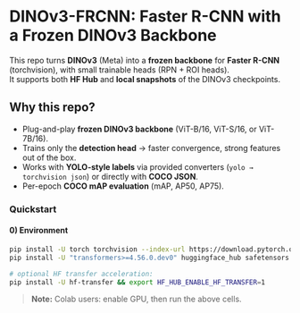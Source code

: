# DINOv3-FRCNN: Faster R-CNN with a Frozen DINOv3 Backbone

This repo turns **DINOv3** (Meta) into a **frozen backbone** for **Faster R-CNN** (torchvision), with small trainable heads (RPN + ROI heads).  
It supports both **HF Hub** and **local snapshots** of the DINOv3 checkpoints.

## Why this repo?
- Plug-and-play **frozen DINOv3 backbone** (ViT-B/16, ViT-S/16, or ViT-7B/16).  
- Trains only the **detection head** → faster convergence, strong features out of the box.  
- Works with **YOLO-style labels** via provided converters (`yolo → torchvision json`) or directly with **COCO JSON**.  
- Per-epoch **COCO mAP evaluation** (mAP, AP50, AP75).  

### Quickstart

#### 0) Environment

```bash
pip install -U torch torchvision --index-url https://download.pytorch.org/whl/cu121
pip install -U "transformers>=4.56.0.dev0" huggingface_hub safetensors accelerate pycocotools

# optional HF transfer acceleration:
pip install -U hf-transfer && export HF_HUB_ENABLE_HF_TRANSFER=1
```
>**Note:** Colab users: enable GPU, then run the above cells.

